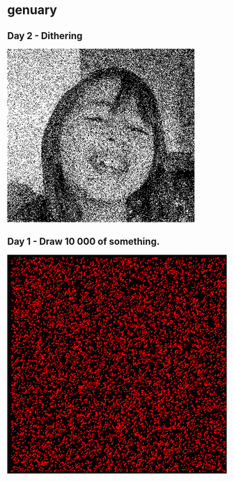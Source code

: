 # genuary

## Day 2 - Dithering
![Day 2](https://github.com/Spacejoker/genuary/blob/main/screendumps/02_dithering.png)

## Day 1 - Draw 10 000 of something.
![Day 1](https://github.com/Spacejoker/genuary/blob/main/screendumps/01.png)
